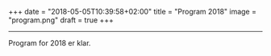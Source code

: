 +++
date = "2018-05-05T10:39:58+02:00"
title = "Program 2018"
image = "program.png"
draft = true
+++

---

Program for 2018 er klar.
